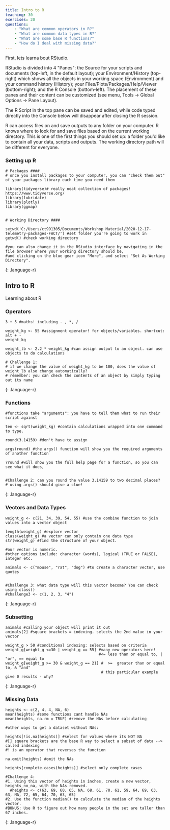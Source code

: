 ```yaml
---
title: Intro to R
teaching: 30
exercises: 20
questions:
    - "What are common operators in R?"
    - "What are common data types in R?"
	- "What are some base R functions?"
	- "How do I deal with missing data?"
---
```


First, lets learna bout RStudio.

RStudio is divided into 4 "Panes": the Source for your scripts and documents (top-left, in the default layout); your Environment/History (top-right) which shows all the objects in your working space (Environment) and your command history (History); your Files/Plots/Packages/Help/Viewer (bottom-right); and the R Console (bottom-left). The placement of these panes and their content can be customized (see menu, Tools -> Global Options -> Pane Layout).

The R Script in the top pane can be saved and edited, while code typed directly into the Console below will disappear after closing the R session.

R can access files on and save outputs to any folder on your computer. R knows where to look for and save files based on the current working directory. This is one of the first things you should set up: a folder you'd like to contain all your data, scripts and outputs. The working directory path will be different for everyone.


### Setting up R
~~~
# Packages ####
# once you install packages to your computer, you can "check them out" of your packages library each time you need them

library(tidyverse)# really neat collection of packages! https://www.tidyverse.org/ 
library(lubridate)
library(plotly)
library(ggmap)


# Working Directory ####

setwd('C:/Users/ct991305/Documents/Workshop Material/2020-12-17-telemetry-packages-FACT/') #set folder you're going to work in
getwd() #check working directory

#you can also change it in the RStudio interface by navigating in the file browser where your working directory should be, 
#and clicking on the blue gear icon "More", and select "Set As Working Directory".
~~~
{: .language-r}


## Intro to R

Learning about R

### Operators
~~~
3 + 5 #maths! including - , *, /

weight_kg <- 55 #assignment operator! for objects/variables. shortcut: alt + - 
weight_kg

weight_lb <- 2.2 * weight_kg #can assign output to an object. can use objects to do calculations

# Challenge 1:
# if we change the value of weight_kg to be 100, does the value of weight_lb also change automatically?
# remember: you can check the contents of an object by simply typing out its name

~~~
{: .language-r}

### Functions
~~~
#functions take "arguments": you have to tell them what to run their script against

ten <- sqrt(weight_kg) #contain calculations wrapped into one command to type. 

round(3.14159) #don't have to assign

args(round) #the args() function will show you the required arguments of another function

?round #will show you the full help page for a function, so you can see what it does, 


#Challenge 2: can you round the value 3.14159 to two decimal places?
# using args() should give a clue!
~~~
{: .language-r}

### Vectors and Data Types
~~~
weight_g <- c(21, 34, 39, 54, 55) #use the combine function to join values into a vector object

length(weight_g) #explore vector
class(weight_g) #a vector can only contain one data type
str(weight_g) #find the structure of your object.

#our vector is numeric. 
#other options include: character (words), logical (TRUE or FALSE), integer etc.

animals <- c("mouse", "rat", "dog") #to create a character vector, use quotes


#Challenge 3: what data type will this vector become? You can check using class()
#challenge3 <- c(1, 2, 3, "4")
~~~
{: .language-r}

### Subsetting
~~~
animals #calling your object will print it out
animals[2] #square brackets = indexing. selects the 2nd value in your vector

weight_g > 50 #conditional indexing: selects based on criteria
weight_g[weight_g <=30 | weight_g == 55] #many new operators here!  
                                         #<= less than or equal to, | "or", == equal to
weight_g[weight_g >= 30 & weight_g == 21] #  >=  greater than or equal to, & "and" 
                                          # this particular example give 0 results - why?
~~~
{: .language-r}

### Missing Data
~~~
heights <- c(2, 4, 4, NA, 6)
mean(heights) #some functions cant handle NAs
mean(heights, na.rm = TRUE) #remove the NAs before calculating

#other ways to get a dataset without NAs:

heights[!is.na(heights)] #select for values where its NOT NA 
#[] square brackets are the base R way to select a subset of data --> called indexing
#! is an operator that reverses the function

na.omit(heights) #omit the NAs

heights[complete.cases(heights)] #select only complete cases

#Challenge 4: 
#1. Using this vector of heights in inches, create a new vector, heights_no_na, with the NAs removed.
  #heights <- c(63, 69, 60, 65, NA, 68, 61, 70, 61, 59, 64, 69, 63, 63, NA, 72, 65, 64, 70, 63, 65)
#2. Use the function median() to calculate the median of the heights vector.
#BONUS: Use R to figure out how many people in the set are taller than 67 inches.
~~~
{: .language-r}

